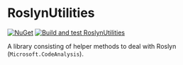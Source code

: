 # RoslynUtilities

[![NuGet](https://img.shields.io/nuget/v/MSCA.Utilities)](https://www.nuget.org/packages/MSCA.Utilities)
[![Build and test RoslynUtilities](https://github.com/Youssef1313/RoslynUtilities/actions/workflows/build.yml/badge.svg?branch=main)](https://github.com/Youssef1313/RoslynUtilities/actions/workflows/build.yml)

A library consisting of helper methods to deal with Roslyn (`Microsoft.CodeAnalysis`).
